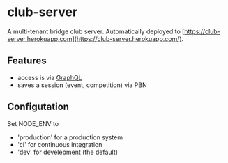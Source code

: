 # club-server
A multi-tenant bridge club server.  Automatically deployed to [https://club-server.herokuapp.com](https://club-server.herokuapp.com/).

## Features

- access is via [GraphQL](http://graphql.org/)
- saves a session (event, competition) via PBN

## Configutation

Set NODE_ENV to 
- 'production' for a production system
- 'ci' for continuous integration
- 'dev' for develepment (the default)

